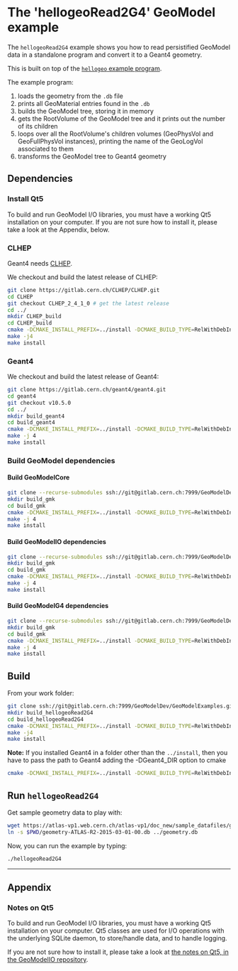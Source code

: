 
# The 'hellogeoRead2G4' GeoModel example

The `hellogeoRead2G4` example shows you how to read persistified GeoModel data in a standalone program and convert it to a Geant4 geometry.

This is built on top of the [`hellogeo` example program](https://gitlab.cern.ch/GeoModelDev/GeoModelExamples/helloGeo).

The example program:

 1. loads the geometry from the `.db` file
 2. prints all GeoMaterial entries found in the `.db`
 3. builds the GeoModel tree, storing it in memory
 4. gets the RootVolume of the GeoModel tree and it prints out the number of its children
 5. loops over all the RootVolume's children volumes (GeoPhysVol and GeoFullPhysVol instances), printing the name of the GeoLogVol associated to them
 6. transforms the GeoModel tree to Geant4 geometry


## Dependencies

### Install Qt5

To build and run GeoModel I/O libraries, you must have a working Qt5 installation on your computer.
If you are not sure how to install it, please take a look at the Appendix, below.


### CLHEP

Geant4 needs [CLHEP](https://gitlab.cern.ch/CLHEP).

We checkout and build the latest release of CLHEP:

```bash
git clone https://gitlab.cern.ch/CLHEP/CLHEP.git
cd CLHEP
git checkout CLHEP_2_4_1_0 # get the latest release
cd ../
mkdir CLHEP_build
cd CLHEP_build
cmake -DCMAKE_INSTALL_PREFIX=../install -DCMAKE_BUILD_TYPE=RelWithDebInfo ../CLHEP/
make -j4
make install
```

### Geant4

We checkout and build the latest release of Geant4:

```bash
git clone https://gitlab.cern.ch/geant4/geant4.git
cd geant4
git checkout v10.5.0
cd ../
mkdir build_geant4
cd build_geant4
cmake -DCMAKE_INSTALL_PREFIX=../install -DCMAKE_BUILD_TYPE=RelWithDebInfo ../geant4/
make -j 4
make install
```

### Build GeoModel dependencies

#### Build GeoModelCore

```bash
git clone --recurse-submodules ssh://git@gitlab.cern.ch:7999/GeoModelDev/GeoModelCore.git
mkdir build_gmk
cd build_gmk
cmake -DCMAKE_INSTALL_PREFIX=../install -DCMAKE_BUILD_TYPE=RelWithDebInfo ../GeoModelCore
make -j 4
make install
```
#### Build GeoModelIO dependencies

```bash
git clone --recurse-submodules ssh://git@gitlab.cern.ch:7999/GeoModelDev/GeoModelIO.git
mkdir build_gmk
cd build_gmk
cmake -DCMAKE_INSTALL_PREFIX=../install -DCMAKE_BUILD_TYPE=RelWithDebInfo ../GeoModelIO
make -j 4
make install
```
#### Build GeoModelG4 dependencies

```bash
git clone --recurse-submodules ssh://git@gitlab.cern.ch:7999/GeoModelDev/GeoModelG4.git
mkdir build_gmk
cd build_gmk
cmake -DCMAKE_INSTALL_PREFIX=../install -DCMAKE_BUILD_TYPE=RelWithDebInfo ../GeoModelG4
make -j 4
make install
```


## Build

From your work folder:

```bash
git clone ssh://git@gitlab.cern.ch:7999/GeoModelDev/GeoModelExamples.git
mkdir build_hellogeoRead2G4
cd build_hellogeoRead2G4
cmake -DCMAKE_INSTALL_PREFIX=../install -DCMAKE_BUILD_TYPE=RelWithDebInfo  ../GeoModelExamples/HelloGeoRead2G4
make -j4
make install
```
**Note:** If you installed Geant4 in a folder other than the `../install`, then you have to pass the path to Geant4 adding the -DGeant4_DIR option to cmake

```bash
cmake -DCMAKE_INSTALL_PREFIX=../install -DCMAKE_BUILD_TYPE=RelWithDebInfo  ../GeoModelG4/ -DGeant4_DIR=<path-to-Geant4-install>/lib/Geant4-10.x.y/
```

## Run `hellogeoRead2G4`

Get sample geometry data to play with:

```bash
wget https://atlas-vp1.web.cern.ch/atlas-vp1/doc_new/sample_datafiles/geometry/geometry-ATLAS-R2-2015-03-01-00.db
ln -s $PWD/geometry-ATLAS-R2-2015-03-01-00.db ../geometry.db
```

Now, you can run the example by typing:

```bash
./hellogeoRead2G4
```


 ----

## Appendix

### Notes on Qt5

To build and run GeoModel I/O libraries, you must have a working Qt5 installation on your computer. Qt5 classes are used for I/O operations with the underlying SQLite daemon, to store/handle data, and to handle logging.

If you are not sure how to install it, please take a look at [the notes on Qt5, in the GeoModelIO repository](https://gitlab.cern.ch/GeoModelDev/GeoModelIO/blob/master/README_QT5_NOTES.md).
